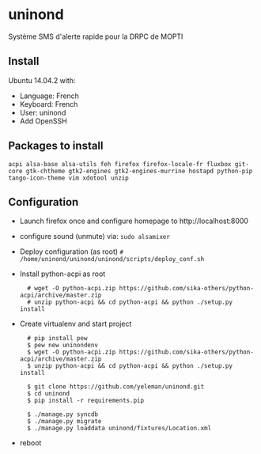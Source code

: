 # uninond
Système SMS d'alerte rapide pour la DRPC de MOPTI

## Install
Ubuntu 14.04.2 with:
  
* Language: French
* Keyboard: French
* User: uninond
* Add OpenSSH

## Packages to install

	acpi alsa-base alsa-utils feh firefox firefox-locale-fr fluxbox git-core gtk-chtheme gtk2-engines gtk2-engines-murrine hostapd python-pip tango-icon-theme vim xdotool unzip

## Configuration

* Launch firefox once and configure homepage to http://localhost:8000
* configure sound (unmute) via: `sudo alsamixer`
* Deploy configuration (as root)
    `# /home/uninond/uninond/uninond/scripts/deploy_conf.sh`
* Install python-acpi as root
		
		# wget -O python-acpi.zip https://github.com/sika-others/python-acpi/archive/master.zip
        # unzip python-acpi && cd python-acpi && python ./setup.py install
* Create virtualenv and start project

        # pip install pew
        $ pew new uninondenv
        $ wget -O python-acpi.zip https://github.com/sika-others/python-acpi/archive/master.zip
        $ unzip python-acpi && cd python-acpi && python ./setup.py install

        $ git clone https://github.com/yeleman/uninond.git
        $ cd uninond
        $ pip install -r requirements.pip

        $ ./manage.py syncdb
        $ ./manage.py migrate
        $ ./manage.py loaddata uninond/fixtures/Location.xml
* reboot
